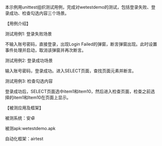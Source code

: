 本示例用unittest组织测试用例，完成对wetestdemo的测试，包括登录失败、登录成功、检查勾选内容三个场景。

【用例介绍】

测试用例1: 登录失败场景

不输入账号密码，直接登录，出现Login Failed的弹窗，断言弹窗出现。此时设置事件处理并启动，取消该弹窗并再次断言。


测试用例2: 登录成功场景

输入账号密码，登录成功。进入SELECT页面，查找页面元素并断言。


测试用例3: 检查勾选内容

登录成功后，SELECT页面选中item1和item10，然后进入检查页面，检查之前选择的item1和Item10在页面上显示。


【被测应用及框架】

被测系统：安卓

被测apk:wetestdemo.apk

自动化框架：airtest
